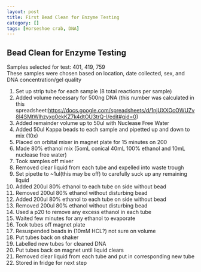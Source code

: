 ```yaml
---
layout: post
title: First Bead Clean for Enzyme Testing
category: []
tags: [Horseshoe crab, DNA]
---
```

## Bead Clean for Enzyme Testing
Samples selected for test: 401, 419, 759\
These samples were chosen based on location, date collected, sex, and DNA concentration/gel quality

  1. Set up strip tube for each sample (8 total reactions per sample)
  2. Added volume necessary for 500ng DNA (this number was calculated in this spreadsheet:https://docs.google.com/spreadsheets/d/1njUXXOcOWUZv8l4SMtWlhzyxg0ekKZ7k4dtOU3trQ-I/edit#gid=0)
  3. Added remainder volume up to 50ul with Nuclease Free Water
  4. Added 50ul Kappa beads to each sample and pipetted up and down to mix (10x)
  5. Placed on orbital mixer in magnet plate for 15 minutes on 200
  6. Made 80% ethanol mix (5omL conical 40mL 100% ethanol and 10mL nuclease free water)
  7. Took samples off mixer
  8. Removed clear liquid from each tube and expelled into waste trough
  9. Set pipette to ~1ul(this may be off) to carefully suck up any remaining liquid
  10. Added 200ul 80% ethanol to each tube on side without bead
  11. Removed 200ul 80% ethanol without disturbing bead
  12. Added 200ul 80% ethanol to each tube on side without bead
  13. Removed 200ul 80% ethanol without disturbing bead
  14. Used a p20 to remove any excess ethanol in each tube
  15. Waited few minutes for any ethanol to evaporate
  16. Took tubes off magnet plate
  17. Resuspended beads in (10mM HCL?) not sure on volume
  18. Put tubes back on shaker
  19. Labelled new tubes for cleaned DNA
  20. Put tubes back on magnet until liquid clears
  21. Removed clear liquid from each tube and put in corresponding new tube
  22. Stored in fridge for next step
